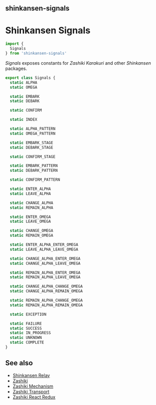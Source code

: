 ## shinkansen-signals

# Shinkansen Signals

```javascript
import {
  Signals
} from 'shinkansen-signals'
```

*Signals* exposes constants for *Zashiki Karakuri* and other *Shinkansen* packages.

```javascript
export class Signals {
  static ALPHA
  static OMEGA

  static EMBARK
  static DEBARK

  static CONFIRM

  static INDEX

  static ALPHA_PATTERN
  static OMEGA_PATTERN

  static EMBARK_STAGE
  static DEBARK_STAGE

  static CONFIRM_STAGE

  static EMBARK_PATTERN
  static DEBARK_PATTERN

  static CONFIRM_PATTERN

  static ENTER_ALPHA
  static LEAVE_ALPHA

  static CHANGE_ALPHA
  static REMAIN_ALPHA

  static ENTER_OMEGA
  static LEAVE_OMEGA

  static CHANGE_OMEGA
  static REMAIN_OMEGA

  static ENTER_ALPHA_ENTER_OMEGA
  static LEAVE_ALPHA_LEAVE_OMEGA

  static CHANGE_ALPHA_ENTER_OMEGA
  static CHANGE_ALPHA_LEAVE_OMEGA

  static REMAIN_ALPHA_ENTER_OMEGA
  static REMAIN_ALPHA_LEAVE_OMEGA

  static CHANGE_ALPHA_CHANGE_OMEGA
  static CHANGE_ALPHA_REMAIN_OMEGA

  static REMAIN_ALPHA_CHANGE_OMEGA
  static REMAIN_ALPHA_REMAIN_OMEGA

  static EXCEPTION

  static FAILURE
  static SUCCESS
  static IN_PROGRESS
  static UNKNOWN
  static COMPLETE
}
```

## See also

- [Shinkansen Relay](https://github.com/modernpoacher/shinkansen-relay)
- [Zashiki](https://github.com/modernpoacher/zashiki)
- [Zashiki Mechanism](https://github.com/modernpoacher/zashiki-mechanism)
- [Zashiki Transport](https://github.com/modernpoacher/zashiki-transport)
- [Zashiki React Redux](https://github.com/modernpoacher/zashiki-react-redux)
